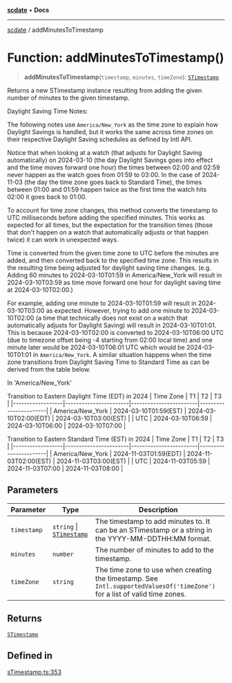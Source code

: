 [**scdate**](../README.md) • **Docs**

---

[scdate](../README.md) / addMinutesToTimestamp

# Function: addMinutesToTimestamp()

> **addMinutesToTimestamp**(`timestamp`, `minutes`, `timeZone`): [`STimestamp`](../classes/STimestamp.md)

Returns a new STimestamp instance resulting from adding the given number of
minutes to the given timestamp.

Daylight Saving Time Notes:

The following notes use `America/New_York` as the time zone to explain how
Daylight Savings is handled, but it works the same across time zones on their
respective Daylight Saving schedules as defined by Intl API.

Notice that when looking at a watch (that adjusts for Daylight Saving
automatically) on 2024-03-10 (the day Daylight Savings goes into effect and
the time moves forward one hour) the times between 02:00 and 02:59 never
happen as the watch goes from 01:59 to 03:00. In the case of 2024-11-03 (the
day the time zone goes back to Standard Time), the times between 01:00 and
01:59 happen twice as the first time the watch hits 02:00 it goes back to
01:00.

To account for time zone changes, this method converts the timestamp to UTC
milliseconds before adding the specified minutes. This works as expected for
all times, but the expectation for the transition times (those that don't
happen on a watch that automatically adjusts or that happen twice) it can
work in unexpected ways.

Time is converted from the given time zone to
UTC before the minutes are added, and then converted back to the specified
time zone. This results in the resulting time being adjusted for daylight saving time
changes. (e.g. Adding 60 minutes to 2024-03-10T01:59 in America/New_York will
result in 2024-03-10T03:59 as time move forward one hour for daylight saving
time at 2024-03-10T02:00.)

For example, adding one minute to 2024-03-10T01:59 will result in
2024-03-10T03:00 as expected. However, trying to add one minute to
2024-03-10T02:00 (a time that technically does not exist on a watch that
automatically adjusts for Daylight Saving) will result in 2024-03-10T01:01.
This is because 2024-03-10T02:00 is converted to 2024-03-10T06:00 UTC (due
to timezone offset being -4 starting from 02:00 local time) and one minute
later would be 2024-03-10T06:01 UTC which would be 2024-03-10T01:01 in
`America/New_York`. A similar situation happens when the time zone
transitions from Daylight Saving Time to Standard Time as can be derived from
the table below.

In 'America/New_York'

Transition to Eastern Daylight Time (EDT) in 2024
| Time Zone | T1 | T2 | T3 |
|------------------|-----------------------|------------------------|-----------------------|
| America/New_York | 2024-03-10T01:59(EST) | 2024-03-10T02:00(EDT) | 2024-03-10T03:00(EST) |
| UTC | 2024-03-10T06:59 | 2024-03-10T06:00 | 2024-03-10T07:00 |

Transition to Eastern Standard Time (EST) in 2024
| Time Zone | T1 | T2 | T3 |
|------------------|-----------------------|------------------------|-----------------------|
| America/New_York | 2024-11-03T01:59(EDT) | 2024-11-03T02:00(EST) | 2024-11-03T03:00(EST) |
| UTC | 2024-11-03T05:59 | 2024-11-03T07:00 | 2024-11-03T08:00 |

## Parameters

| Parameter   | Type                                                 | Description                                                                                                                |
| ----------- | ---------------------------------------------------- | -------------------------------------------------------------------------------------------------------------------------- |
| `timestamp` | `string` \| [`STimestamp`](../classes/STimestamp.md) | The timestamp to add minutes to. It can be an STimestamp or a string in the YYYY-MM-DDTHH:MM format.                       |
| `minutes`   | `number`                                             | The number of minutes to add to the timestamp.                                                                             |
| `timeZone`  | `string`                                             | The time zone to use when creating the timestamp. See `Intl.supportedValuesOf('timeZone')` for a list of valid time zones. |

## Returns

[`STimestamp`](../classes/STimestamp.md)

## Defined in

[sTimestamp.ts:353](https://github.com/ericvera/scdate/blob/main/src/sTimestamp.ts#L353)
